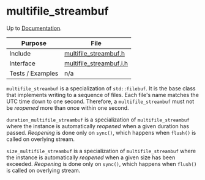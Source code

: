 # multifile_streambuf

Up to [Documentation](../README.md).

Purpose          | File
---------------- | ----
Include          | [multifile_streambuf.h](../../src/multifile_streambuf.h)
Interface        | [multifile_streambuf.i.h](../../src/i/multifile_streambuf.i.h)
Tests / Examples | n/a

`multifile_streambuf` is a specialization of `std::filebuf`.
It is the base class that implements writing to a sequence of files.
Each file's name matches the UTC time down to one second.
Therefore, a `multifile_streambuf` must not be _reopened_ more than once within one second.

`duration_multifile_streambuf` is a specialization of `multifile_streambuf` where the instance is automatically _reopened_ when a given duration has passed.
_Reopening_ is done only on `sync()`, which happens when `flush()` is called on overlying stream.

`size_multifile_streambuf` is a specialization of `multifile_streambuf` where the instance is automatically _reopened_ when a given size has been exceeded.
_Reopening_ is done only on `sync()`, which happens when `flush()` is called on overlying stream.

